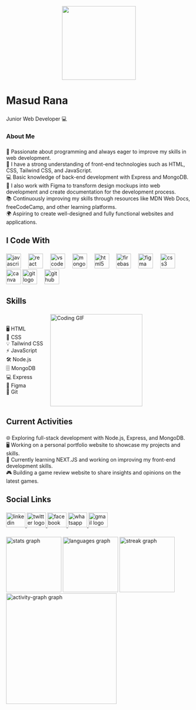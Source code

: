 <div align="center">
  <img height="200" src="https://i.ibb.co/5YNNK9c/Black-Minimal-Business-Personal-Profile-Linkedin-Banner.png" />
 
</div>

###

<h1 align="left">Masud Rana</h1>

###

<p align="left">Junior Web Developer 💻</p>

###

<h3 align="left">About Me</h3>

###

<p align="left">🤩 Passionate about programming and always eager to improve my skills in web development.<br>🔭 I have a strong understanding of front-end technologies such as HTML, CSS, Tailwind CSS, and JavaScript.<br>💻 Basic knowledge of back-end development with Express and MongoDB.<br>🎨 I also work with Figma to transform design mockups into web development and create documentation for the development process.<br>📚 Continuously improving my skills through resources like MDN Web Docs, freeCodeCamp, and other learning platforms.<br>🌍 Aspiring to create well-designed and fully functional websites and applications.</p>

###

<h2 align="left">I Code With</h2>

###

<div align="left">
  <img src="https://cdn.jsdelivr.net/gh/devicons/devicon/icons/javascript/javascript-original.svg" height="40" alt="javascript logo"  />
  <img width="12" />
  <img src="https://cdn.jsdelivr.net/gh/devicons/devicon/icons/react/react-original.svg" height="40" alt="react logo"  />
  <img width="12" />
  <img src="https://cdn.jsdelivr.net/gh/devicons/devicon/icons/vscode/vscode-original.svg" height="40" alt="vscode logo"  />
  <img width="12" />
  <img src="https://cdn.jsdelivr.net/gh/devicons/devicon/icons/mongodb/mongodb-original.svg" height="40" alt="mongodb logo"  />
  <img width="12" />
  <img src="https://cdn.jsdelivr.net/gh/devicons/devicon/icons/html5/html5-original.svg" height="40" alt="html5 logo"  />
  <img width="12" />
 
  <img src="https://cdn.jsdelivr.net/gh/devicons/devicon/icons/firebase/firebase-plain.svg" height="40" alt="firebase logo"  />
  <img width="12" />
  <img src="https://cdn.jsdelivr.net/gh/devicons/devicon/icons/figma/figma-original.svg" height="40" alt="figma logo"  />
  <img width="12" />
  <img src="https://cdn.jsdelivr.net/gh/devicons/devicon/icons/css3/css3-original.svg" height="40" alt="css3 logo"  />
  <img width="12" />
  <img src="https://cdn.jsdelivr.net/gh/devicons/devicon/icons/canva/canva-original.svg" height="40" alt="canva logo"  />
   <img src="https://cdn.jsdelivr.net/gh/devicons/devicon/icons/git/git-original.svg" height="40" alt="git logo"  />
  <img width="12" />
  <img src="https://cdn.jsdelivr.net/gh/devicons/devicon/icons/github/github-original.svg" height="40" alt="github logo"  />
  <img width="12" />
</div>

###

<h2 align="left">Skills</h2>

###
<div style="display: flex; align-items: center; gap: 20px;">
  <div>
    <p>🖥️ HTML<br>🎨 CSS<br>💡 Tailwind CSS<br>⚡ JavaScript<br>🛠️ Node.js<br>🗄️ MongoDB<br>💻 Express<br>🎨 Figma<br>🔧 Git</p>
  </div>
  <div>
    <img src="https://media.giphy.com/media/26tn33aiTi1jkl6H6/giphy.gif" alt="Coding GIF" width="250" />
  </div>
</div>

###

<h2 align="left">Current Activities</h2>

###

<p align="left">🌐 Exploring full-stack development with Node.js, Express, and MongoDB.<br>🖥️ Working on a personal portfolio website to showcase my projects and skills.<br>🚀 Currently learning NEXT.JS  and working on improving my front-end development skills.<br>🎮 Building a game review website to share insights and opinions on the latest games.</p>

###

<h2 align="left">Social Links</h2>

###

<div align="left">
  <a href="https://www.linkedin.com/in/masud-rana-816902317/" target="_blank">
    <img src="https://raw.githubusercontent.com/maurodesouza/profile-readme-generator/master/src/assets/icons/social/linkedin/default.svg" width="52" height="40" alt="linkedin logo"  />
  </a>
  <a href="https://x.com/MasudRana187178" target="_blank">
    <img src="https://raw.githubusercontent.com/maurodesouza/profile-readme-generator/master/src/assets/icons/social/twitter/default.svg" width="52" height="40" alt="twitter logo"  />
  </a>
  <a href="https://www.facebook.com/profile.php?id=61561063179982" target="_blank">
    <img src="https://raw.githubusercontent.com/maurodesouza/profile-readme-generator/master/src/assets/icons/social/facebook/default.svg" width="52" height="40" alt="facebook logo"  />
  </a>
<a href="https://wa.me/966533597085" target="_blank">
  <img src="https://raw.githubusercontent.com/maurodesouza/profile-readme-generator/master/src/assets/icons/social/whatsapp/default.svg" width="52" height="40" alt="whatsapp logo" />
</a>
<a href="mailto:masudrana19981002@gmail.com" target="_blank">
  <img src="https://raw.githubusercontent.com/maurodesouza/profile-readme-generator/master/src/assets/icons/social/gmail/default.svg" width="52" height="40" alt="gmail logo" />
</a>
</div>

###

<div align="left">
  <img src="https://github-readme-stats.vercel.app/api?username=Masud-Rana-1002&hide_title=false&hide_rank=false&show_icons=true&include_all_commits=true&count_private=true&disable_animations=false&theme=dracula&locale=en&hide_border=false&order=1" height="150" alt="stats graph"  />
  <img src="https://github-readme-stats.vercel.app/api/top-langs?username=Masud-Rana-1002&locale=en&hide_title=false&layout=compact&card_width=320&langs_count=5&theme=dracula&hide_border=false&order=2" height="150" alt="languages graph"  />
  <img src="https://streak-stats.demolab.com?user=Masud-Rana-1002&locale=en&mode=daily&theme=dracula&hide_border=false&border_radius=5&order=3" height="150" alt="streak graph"  />
  <img src="https://github-readme-activity-graph.vercel.app/graph?username=Masud-Rana-1002&radius=16&theme=react&area=true&order=5" height="300" alt="activity-graph graph"  />
</div>



###
